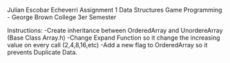 Julian Escobar Echeverri
Assignment 1 Data Structures
Game Programming - George Brown College
3er Semester

Instructions:
-Create inheritance between OrderedArray and UnordereArray (Base Class Array.h)
-Change Expand Function so it change the increasing value on every call (2,4,8,16,etc)
-Add a new flag to OrderedArray so it prevents Duplicate Data.
